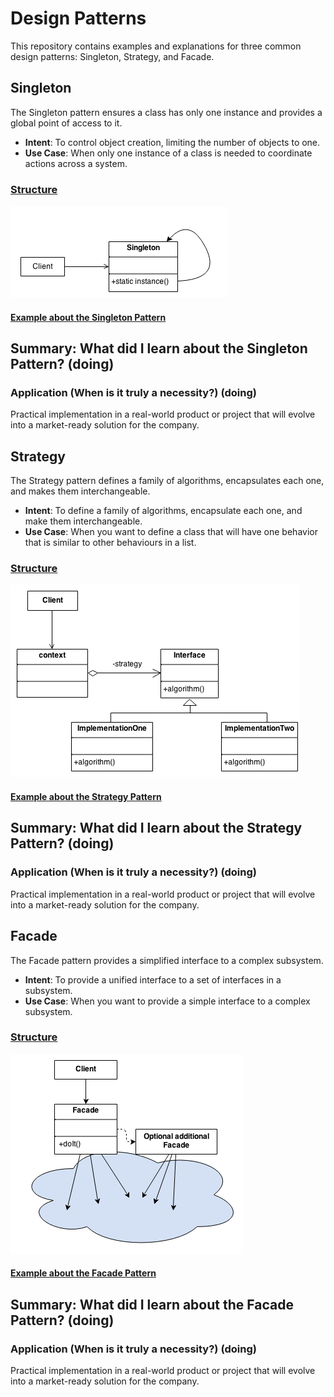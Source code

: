 # Design Patterns

This repository contains examples and explanations for three common design patterns: Singleton, Strategy, and Facade.

## Singleton

The Singleton pattern ensures a class has only one instance and provides a global point of access to it.

- **Intent**: To control object creation, limiting the number of objects to one.
- **Use Case**: When only one instance of a class is needed to coordinate actions across a system.

### [Structure](https://sourcemaking.com/design_patterns/singleton)
![img.png](assets/img.png)
#### [Example about the Singleton Pattern](./src/main/java/one/digitalinnovation/gof/singleton)

## Summary: What did I learn about the Singleton Pattern? (doing)

### Application (When is it truly a necessity?) (doing)
Practical implementation in a real-world product or project that will evolve into a market-ready solution for the company.



## Strategy

The Strategy pattern defines a family of algorithms, encapsulates each one, and makes them interchangeable.

- **Intent**: To define a family of algorithms, encapsulate each one, and make them interchangeable.
- **Use Case**: When you want to define a class that will have one behavior that is similar to other behaviours in a list.

### [Structure](https://sourcemaking.com/design_patterns/strategy)
![img_1.png](assets/img_1.png)
#### [Example about the Strategy Pattern](./src/main/java/one/digitalinnovation/gof/strategy)

## Summary: What did I learn about the Strategy Pattern? (doing)

### Application (When is it truly a necessity?) (doing)
Practical implementation in a real-world product or project that will evolve into a market-ready solution for the company.


## Facade

The Facade pattern provides a simplified interface to a complex subsystem.

- **Intent**: To provide a unified interface to a set of interfaces in a subsystem.
- **Use Case**: When you want to provide a simple interface to a complex subsystem.

### [Structure](https://sourcemaking.com/design_patterns/facade)
![img_2.png](assets/img_2.png)
#### [Example about the Facade Pattern](./src/main/java/one/digitalinnovation/gof/facade)

## Summary: What did I learn about the Facade Pattern? (doing)

### Application (When is it truly a necessity?) (doing)
Practical implementation in a real-world product or project that will evolve into a market-ready solution for the company.
